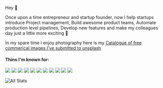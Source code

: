 Hey 👋

Once upon a time entrepreneur and startup founder, now I help startups introduce Project management, Build awesome product teams, Automate production level pipelines, Develop new features and make my colleagues day just a little more exciting :beer:

In my spare time I enjoy photography here is my [Catalogue of free commerical images I've submitted to unsplash](https://unsplash.com/@lightsonfire)

#### Thins I'm known for:
[![](https://img.shields.io/badge/TypeScript-informational?style=flat&logo=typescript&logoColor=white&color=1a1b27)](https://www.typescriptlang.org/)
[![](https://img.shields.io/badge/Node.js-informational?style=flat&logo=node.js&logoColor=white&color=1a1b27)](https://nodejs.org/en/) 
[![](https://img.shields.io/badge/Go-informational?style=flat&logo=go&logoColor=white&color=1a1b27)](https://golang.org) 
[![](https://img.shields.io/badge/Vue-informational?style=flat&logo=vue.js&logoColor=white&color=1a1b27)](https://nodejs.org/en/) 
[![](https://img.shields.io/badge/React-informational?style=flat&logo=react&logoColor=white&color=1a1b27)](https://reactjs.org/)
[![](https://img.shields.io/badge/Linux-informational?style=flat&logo=Linux&logoColor=white&color=1a1b27)](https://www.kernel.org/doc/html/latest/)
[![](https://img.shields.io/badge/Jest-informational?style=flat&logo=Jest&logoColor=white&color=1a1b27)](https://jestjs.io/)
[![](https://img.shields.io/badge/Git-informational?style=flat&logo=Git&logoColor=white&color=1a1b27)](https://git-scm.com/)
[![](https://img.shields.io/badge/Docker-informational?style=flat&logo=docker&logoColor=white&color=1a1b27)](https://www.docker.com/)
[![](https://img.shields.io/badge/Postgres-informational?style=flat&logo=Postgresql&logoColor=white&color=1a1b27)](https://www.Postgressql.com/)
[![](https://img.shields.io/badge/Cypress-informational?style=flat&logo=Cypress&logoColor=white&color=1a1b27)](https://cypress.io)


![All Stats](https://github-readme-stats-axpwmfcg3.vercel.app/api?username=liamdotpro&show_icons=true&include_all_commits=true&count_private=true&theme=tokyonight)
